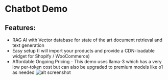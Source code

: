 # Chatbot Demo
## Features:
- RAG AI with Vector database for state of the art document retrieval and text generation
- Easy setup (I will import your products and provide a CDN-loadable widget for Shopify / WooCommerce)
- Affordable Ongoing Pricing - This demo uses llama-3 which has a very low per-token cost but can also be upgraded to premium models like o1 as needed
![alt screenshot](Iscreenshot.png "Screenshot")

